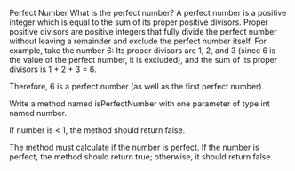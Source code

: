 Perfect Number
What is the perfect number?
A perfect number is a positive integer which is equal to the sum of its proper positive divisors.
Proper positive divisors are positive integers that fully divide the perfect number without leaving a remainder and exclude the perfect number itself.
For example, take the number 6:
Its proper divisors are 1, 2, and 3 (since 6 is the value of the perfect number, it is excluded), and the sum of its proper divisors is 1 + 2 + 3 = 6.

Therefore, 6 is a perfect number (as well as the first perfect number).



Write a method named isPerfectNumber with one parameter of type int named number.

If number is < 1, the method should return false.

The method must calculate if the number is perfect. If the number is perfect, the method should return true; otherwise, it should return false.
